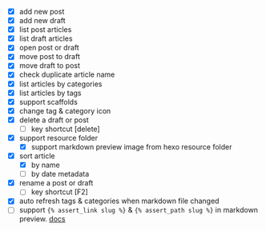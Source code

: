 - [x] add new post
- [x] add new draft
- [x] list post articles
- [x] list draft articles
- [x] open post or draft
- [x] move post to draft
- [x] move draft to post
- [x] check duplicate article name
- [x] list articles by categories
- [x] list articles by tags
- [x] support scaffolds
- [x] change tag & category icon
- [x] delete a draft or post
  - [ ] key shortcut [delete]
- [x] support resource folder
  - [x] support markdown preview image from hexo resource folder
- [x] sort article
  - [x] by name
  - [ ] by date metadata
- [x] rename a post or draft
  - [ ] key shortcut [F2]
- [x] auto refresh tags & categories when markdown file changed
- [ ] support `{% assert_link slug %}` & `{% assert_path slug %}` in markdown preview. [docs](https://hexo.io/docs/asset-folders.html)
